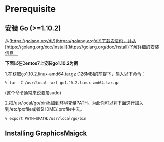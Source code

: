 # Prerequisite

## 安装 Go (>=1.10.2)

从[https://golang.org/dl/](https://golang.org/dl/)下载安装包，并从[https://golang.org/doc/install](https://golang.org/doc/install)了解详细的安装信息。

**下面以在Centos7上安装go1.10.2为例**

1.在获取go1.10.2.linux-amd64.tar.gz (126MB)的前提下，输入以下命令：

    % tar -C /usr/local -xzf go1.10.2.linux-amd64.tar.gz  

(这个命令通常来说要加sudo)

2.把/usr/local/go/bin添加到环境变量PATH。为此你可以将下面这行加入到/etc/profile或者$HOME/.profile中去。

    % export PATH=$PATH:/usr/local/go/bin

## Installing GraphicsMaigck
